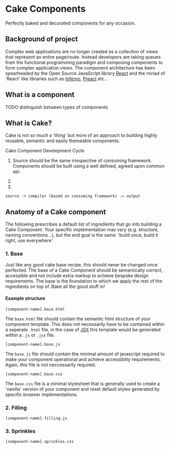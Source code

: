 # Cake Components
Perfectly baked and decorated components for any occasion.

## Background of project
Complex web applications are no longer created as a collection of views that represent an entire page/route. Instead developers are taking queues from the functional programming paradigm and composing components to form complex application views. The component architecture has been spearheaded by the Open Source JavaScript library [React](https://facebook.github.io/react/) and the miriad of 'React' like libraries such as [Inferno](https://github.com/infernojs/inferno), [Preact](https://github.com/developit/preact) etc... 

## What is a component
TODO distinguish between types of components

## What is Cake?
Cake is not so much a 'thing' but more of an approach to building highly reusable, semantic and easily themeable components.

Cake Component Development Cycle

1. Source should be the same irrespective of consuming framework. Components should be built using a well defined, agreed upon common api.

2. 

3.

```
source -> compiler (based on consuming framework) -> output
```

## Anatomy of a Cake component
The following prescribes a default list of ingredients that go into building a Cake Component. Your specific implementation may vary (e.g. structure, naming conventions...), but the end goal is the same: 'build once, build it right, use everywhere'.

### 1. Base
Just like any good cake base recipe, this should never be changed once perfected. The base of a Cake Component should be semantically correct, accessible and not include extra markup to achieve bespoke design requirements. The base is the foundation to which we apply the rest of the ingredients on top of. Bake all the good stuff in!

#### Example structure

```
[component-name].base.html
```
The `base.html` file should contain the semantic html structure of your component template. This does not necessarily have to be contained within a seperate `.html` file, in the case of [JSX](https://facebook.github.io/react/docs/jsx-in-depth.html) this template would be generated within a `.js` or `.jsx` file.

```
[component-name].base.js
```
The `base.js` file should contain the minimal amount of javascript required to make your component operational and achieve accessibilty requirements. Again, this file is not neccessarily required.

```
[component-name].base.css
```
The `base.css` file is a minimal stylesheet that is generally used to create a 'vanilla' version of your component and reset default styles generated by specific browser implementations.

### 2. Filling
```
[component-name].filling.js
```

### 3. Sprinkles
```
[component-name].sprinkles.css
```
